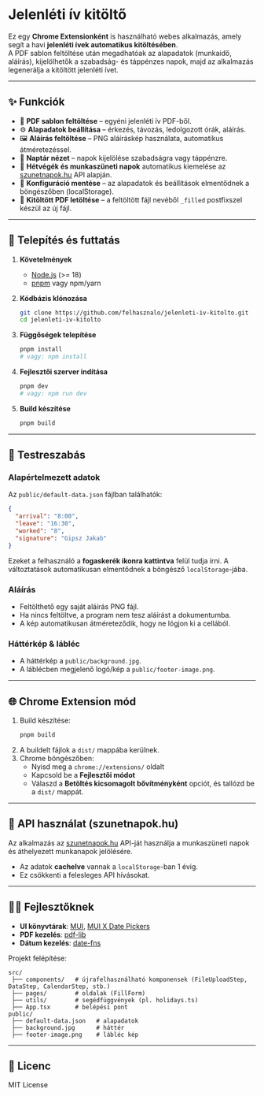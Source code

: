 # Jelenléti ív kitöltő

Ez egy **Chrome Extensionként** is használható webes alkalmazás, amely segít a havi **jelenléti ívek automatikus kitöltésében**.  
A PDF sablon feltöltése után megadhatóak az alapadatok (munkaidő, aláírás), kijelölhetők a szabadság- és táppénzes napok, majd az alkalmazás legenerálja a kitöltött jelenléti ívet.

---

## ✨ Funkciók

- 📂 **PDF sablon feltöltése** – egyéni jelenléti ív PDF-ből.
- ⚙️ **Alapadatok beállítása** – érkezés, távozás, ledolgozott órák, aláírás.
- 🖼️ **Aláírás feltöltése** – PNG aláíráskép használata, automatikus átméretezéssel.
- 📅 **Naptár nézet** – napok kijelölése szabadságra vagy táppénzre.
- 🔴 **Hétvégék és munkaszüneti napok** automatikus kiemelése az [szunetnapok.hu](https://szunetnapok.hu) API alapján.
- 💾 **Konfiguráció mentése** – az alapadatok és beállítások elmentődnek a böngészőben (localStorage).
- 📑 **Kitöltött PDF letöltése** – a feltöltött fájl nevéből `_filled` postfixszel készül az új fájl.

---

## 🚀 Telepítés és futtatás

1. **Követelmények**
   - [Node.js](https://nodejs.org/) (>= 18)
   - [pnpm](https://pnpm.io/) vagy npm/yarn

2. **Kódbázis klónozása**
   ```bash
   git clone https://github.com/felhasznalo/jelenleti-iv-kitolto.git
   cd jelenleti-iv-kitolto
   ```

3. **Függőségek telepítése**
   ```bash
   pnpm install
   # vagy: npm install
   ```

4. **Fejlesztői szerver indítása**
   ```bash
   pnpm dev
   # vagy: npm run dev
   ```

5. **Build készítése**
   ```bash
   pnpm build
   ```

---

## 🔧 Testreszabás

### Alapértelmezett adatok
Az `public/default-data.json` fájlban találhatók:
```json
{
  "arrival": "8:00",
  "leave": "16:30",
  "worked": "8",
  "signature": "Gipsz Jakab"
}
```
Ezeket a felhasználó a **fogaskerék ikonra kattintva** felül tudja írni. A változtatások automatikusan elmentődnek a böngésző `localStorage`-jába.

### Aláírás
- Feltölthető egy saját aláírás PNG fájl.
- Ha nincs feltöltve, a program nem tesz aláírást a dokumentumba.
- A kép automatikusan átméreteződik, hogy ne lógjon ki a cellából.

### Háttérkép & lábléc
- A háttérkép a `public/background.jpg`.
- A láblécben megjelenő logó/kép a `public/footer-image.png`.

---

## 🌐 Chrome Extension mód

1. Build készítése:
   ```bash
   pnpm build
   ```
2. A buildelt fájlok a `dist/` mappába kerülnek.
3. Chrome böngészőben:  
   - Nyisd meg a `chrome://extensions/` oldalt  
   - Kapcsold be a **Fejlesztői módot**  
   - Válaszd a **Betöltés kicsomagolt bővítményként** opciót, és tallózd be a `dist/` mappát.

---

## 📡 API használat (szunetnapok.hu)

Az alkalmazás az [szunetnapok.hu](https://szunetnapok.hu) API-ját használja a munkaszüneti napok és áthelyezett munkanapok jelölésére.

- Az adatok **cachelve** vannak a `localStorage`-ban 1 évig.
- Ez csökkenti a felesleges API hívásokat.

---

## 👨‍💻 Fejlesztőknek

- **UI könyvtárak**: [MUI](https://mui.com/), [MUI X Date Pickers](https://mui.com/x/react-date-pickers/)  
- **PDF kezelés**: [pdf-lib](https://pdf-lib.js.org/)  
- **Dátum kezelés**: [date-fns](https://date-fns.org/)  

Projekt felépítése:
```
src/
 ├── components/   # újrafelhasználható komponensek (FileUploadStep, DataStep, CalendarStep, stb.)
 ├── pages/        # oldalak (FillForm)
 ├── utils/        # segédfüggvények (pl. holidays.ts)
 ├── App.tsx       # belépési pont
public/
 ├── default-data.json   # alapadatok
 ├── background.jpg      # háttér
 ├── footer-image.png    # lábléc kép
```

---

## 📜 Licenc

MIT License
